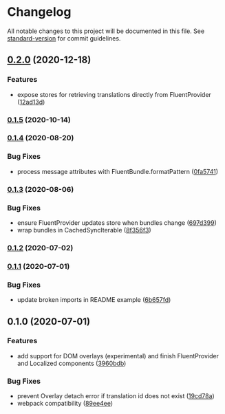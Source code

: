 # Changelog

All notable changes to this project will be documented in this file. See [standard-version](https://github.com/conventional-changelog/standard-version) for commit guidelines.

## [0.2.0](https://github.com/nubolab-ffwd/svelte-fluent/compare/v0.1.5...v0.2.0) (2020-12-18)


### Features

* expose stores for retrieving translations directly from FluentProvider ([12ad13d](https://github.com/nubolab-ffwd/svelte-fluent/commit/12ad13de5141f39a9f3aa1a89555a44f61628fc7))

### [0.1.5](https://github.com/nubolab-ffwd/svelte-fluent/compare/v0.1.4...v0.1.5) (2020-10-14)

### [0.1.4](https://github.com/nubolab-ffwd/svelte-fluent/compare/v0.1.3...v0.1.4) (2020-08-20)


### Bug Fixes

* process message attributes with FluentBundle.formatPattern ([0fa5741](https://github.com/nubolab-ffwd/svelte-fluent/commit/0fa57419238799718c2c4e1025b5211017409f5f))

### [0.1.3](https://github.com/nubolab-ffwd/svelte-fluent/compare/v0.1.2...v0.1.3) (2020-08-06)


### Bug Fixes

* ensure FluentProvider updates store when bundles change ([697d399](https://github.com/nubolab-ffwd/svelte-fluent/commit/697d39951099c6db4f275cd6190c189ec3e86539))
* wrap bundles in CachedSyncIterable ([8f356f3](https://github.com/nubolab-ffwd/svelte-fluent/commit/8f356f37153ca8a08c50eef882130f7f46edd5d0))

### [0.1.2](https://github.com/nubolab-ffwd/svelte-fluent/compare/v0.1.1...v0.1.2) (2020-07-02)

### [0.1.1](https://github.com/nubolab-ffwd/svelte-fluent/compare/v0.1.0...v0.1.1) (2020-07-01)


### Bug Fixes

* update broken imports in README example ([6b657fd](https://github.com/nubolab-ffwd/svelte-fluent/commit/6b657fd7039def8a591c00c18bfa42a2063fe751))

## 0.1.0 (2020-07-01)


### Features

* add support for DOM overlays (experimental) and finish FluentProvider and Localized components ([3960bdb](https://github.com/nubolab-ffwd/svelte-fluent/commit/3960bdbccf0ff7b95d387c4313e673fd74a6c3e2))


### Bug Fixes

* prevent Overlay detach error if translation id does not exist ([19cd78a](https://github.com/nubolab-ffwd/svelte-fluent/commit/19cd78a16cc880eb4bbf334a8f66f0a63aae0c0f))
* webpack compatibility ([89ee4ee](https://github.com/nubolab-ffwd/svelte-fluent/commit/89ee4eeacbe0cc778600380f28d7dd6bf3b3bdda))
